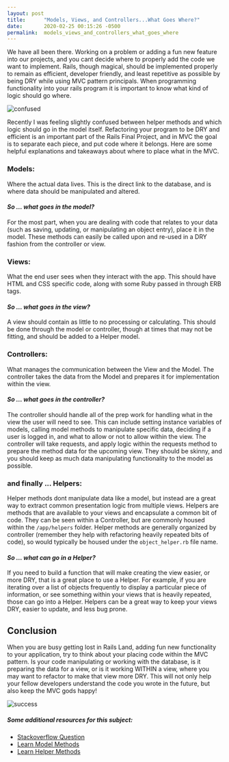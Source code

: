 ```yaml
---
layout: post
title:      "Models, Views, and Controllers...What Goes Where?"
date:       2020-02-25 00:15:26 -0500
permalink:  models_views_and_controllers_what_goes_where
---
```


We have all been there. Working on a problem or adding a fun new feature into our projects, and you cant decide where to properly add the code we want to implement. Rails, though magical, should be implemented properly to remain as efficient, developer friendly, and least repetitive as possible by being DRY while using MVC pattern principals. When programming functionality into your rails program it is important to know what kind of logic should go where.

![confused](https://media.giphy.com/media/y65VoOlimZaus/giphy.gif)

Recently I was feeling slightly confused between helper methods and which logic should go in the model itself. Refactoring your program to be DRY and efficient is an important part of the Rails Final Project, and in MVC the goal is to separate each piece, and put code where it belongs. Here are some helpful explanations and takeaways about where to place what in the MVC. 

### **Models:**
Where the actual data lives. This is the direct link to the database, and is where data should be manipulated and altered.
#### ***So ... what goes in the model?***
For the most part, when you are dealing with code that relates to your data (such as saving, updating, or manipulating an object entry), place it in the model. These methods can easily be called upon and re-used in a DRY fashion from the controller or view.

### **Views:**
What the end user sees when they interact with the app. This should have HTML and CSS specific code, along with some Ruby passed in through ERB tags.
#### ***So ... what goes in the view?***
A view should contain as little to no processing or calculating. This should be done through the model or controller, though at times that may not be fitting, and should be added to a Helper model.

### **Controllers:**
What manages the communication between the View and the Model. The controller takes the data from the Model and prepares it for implementation within the view. 
#### ***So ... what goes in the controller?***
The controller should handle all of the prep work for handling what in the view the user will need to see. This can include setting instance variables of models, calling model methods to manipulate specific data, deciding if a user is logged in, and what to allow or not to allow within the view. The controller will take requests, and apply logic within the requests method to prepare the method data for the upcoming view. They should be skinny, and you should keep as much data manipulating functionality to the model as possible.

### and finally ... **Helpers:**
Helper methods dont manipulate data like a model, but instead are a great way to extract common presentation logic from multiple views. Helpers are methods that are available to your views and encapsulate a common bit of code. They can be seen within a Controller, but are commonly housed within the ```/app/helpers``` folder. Helper methods are generally organized by  controller (remember they help with refactoring heavily repeated bits of code), so would typically be housed under the ```object_helper.rb``` file name.
#### ***So ... what can go in a Helper?***
If you need to build a function that will make creating the view easier, or more DRY, that is a great place to use a Helper. For example, if you are iterating over a list of objects frequently to display a particular piece of information, or see something within your views that is heavily repeated, those can go into a Helper. Helpers can be a great way to keep your views DRY, easier to update, and less bug prone.

## **Conclusion**
When you are busy getting lost in Rails Land, adding fun new functionality to your application, try to think about your placing code within the MVC pattern. Is your code manipulating or working with the database, is it preparing the data for a view, or is it working WITHIN a view, where you may want to refactor to make that view more DRY. This will not only help your fellow developers understand the code you wrote in the future, but also keep the MVC gods happy!

![success](https://media.giphy.com/media/KJwhyORloye76/giphy.gif)

##### Some additional resources for this subject:
- [Stackoverflow Question](https://stackoverflow.com/questions/60658/rails-model-view-controller-and-helper-what-goes-where)
- [Learn Model Methods](https://learn.co/tracks/online-software-engineering-structured/rails/refactoring-with-helpers-and-model-methods/model-class-methods)
- [Learn Helper Methods](https://learn.co/tracks/online-software-engineering-structured/rails/refactoring-with-helpers-and-model-methods/refactoring-views-with-helpers)
